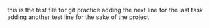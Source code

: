 this is the test file for git practice
adding the next line for the last task
adding another test line for the sake of the project